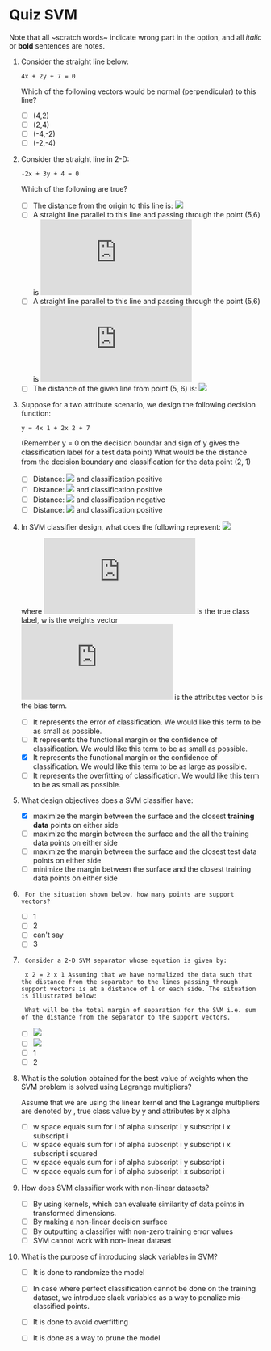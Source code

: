# Quiz SVM

Note that all ~scratch words~ indicate wrong part in the option, and all
_italic_ or __bold__ sentences are notes.

1.  Consider the straight line below:

        4x + 2y + 7 = 0
        
    Which of the following vectors would be normal (perpendicular) to this line?
    
    -   [ ] (4,2)
    -   [ ] (2,4)
    -   [ ] (-4,-2)
    -   [ ] (-2,-4)

2.  Consider the straight line in 2-D:

        -2x + 3y + 4 = 0
    
    Which of the following are true?
    
    -   [ ] The distance from the origin to this line is: ![](http://latex.codecogs.com/svg.latex?\frac{4}{\sqrt{13}})
    -   [ ] A straight line parallel to this line and passing through the point (5,6) is ![](http://latex.codecogs.com/svg.latex?-2x+3y-8=0)
    -   [ ] A straight line parallel to this line and passing through the point (5,6) is ![](http://latex.codecogs.com/svg.latex?-2x+3y+8=0)
    -   [ ] The distance of the given line from point (5, 6) is: ![](http://latex.codecogs.com/svg.latex?\frac{12}{\sqrt{13}})

3.  Suppose for a two attribute scenario, we design the following decision function:

        y = 4x 1 + 2x 2 + 7
    
    (Remember y = 0 on the decision boundar and sign of y gives the classiﬁcation label for a test data point) What would be the distance from the decision boundary and classiﬁcation for the data point (2, 1)

    - [ ] Distance: ![](http://latex.codecogs.com/svg.latex?\frac{17}{\sqrt{20}}) and classification positive
    - [ ] Distance: ![](http://latex.codecogs.com/svg.latex?\frac{17}{\sqrt{10}}) and classification positive
    - [ ] Distance: ![](http://latex.codecogs.com/svg.latex?\frac{17}{\sqrt{20}}) and classification negative
    - [ ] Distance: ![](http://latex.codecogs.com/svg.latex?\frac{17}{4}) and classification positive

4.  In SVM classifier design, what does the following represent: ![](http://latex.codecogs.com/svg.latex?y_i(w^Tx_i+b))

    where ![](http://latex.codecogs.com/svg.latex?y_i) is the true class label, w is the weights vector ![](http://latex.codecogs.com/svg.latex?x_i) is the attributes vector b is the bias term.
    
    -   [ ] It represents the error of classiﬁcation. We would like this term to be as small as possible.
    -   [ ] It represents the functional margin or the confidence of classification. We would like this term to be as small as possible.
    -   [X] It represents the functional margin or the confidence of classification. We would like this term to be as large as possible. 
    -   [ ] It represents the overﬁtting of classification. We would like this term to be as small as possible.

5.  What design objectives does a SVM classifier have:

    -   [X] maximize the margin between the surface and the closest __training data__ points on either side 
    -   [ ] maximize the margin between the surface and the all the training data points on either side
    -   [ ] maximize the margin between the surface and the closest test data points on either side 
    -   [ ] minimize the margin between the surface and the closest training data points on either side

6.      For the situation shown below, how many points are support vectors?

    -   [ ] 1 
    -   [ ] 2
    -   [ ] can't say 
    -   [ ] 3

7.      Consider a 2-D SVM separator whose equation is given by:

        x 2 = 2 x 1 Assuming that we have normalized the data such that the distance from the separator to the lines passing through support vectors is at a distance of 1 on each side. The situation is illustrated below:

        What will be the total margin of separation for the SVM i.e. sum of the distance from the separator to the support vectors.
        
    -   [ ] ![](http://latex.codecogs.com/svg.latex?\frac{2}{\sqrt{5}})
    -   [ ] ![](http://latex.codecogs.com/svg.latex?\frac{1}{\sqrt{5}})
    -   [ ] 1
    -   [ ] 2       

8.  What is the solution obtained for the best value of weights when the SVM problem is solved using Lagrange multipliers?

    Assume that we are using the linear kernel and the Lagrange multipliers are denoted by , true class value by y and attributes by x alpha 
        
    -   [ ] w space equals sum for i of alpha subscript i y subscript i x subscript i 
    -   [ ] w space equals sum for i of alpha subscript i y subscript i x subscript i squared 
    -   [ ] w space equals sum for i of alpha subscript i y subscript i 
    -   [ ] w space equals sum for i of alpha subscript i x subscript i
        
9.  How does SVM classiﬁer work with non-linear datasets?

    -   [ ] By using kernels, which can evaluate similarity of data points in transformed dimensions. 
    -   [ ] By making a non-linear decision surface
    -   [ ] By outputting a classiﬁer with non-zero training error values 
    -   [ ] SVM cannot work with non-linear dataset

10. What is the purpose of introducing slack variables in SVM?

    -   [ ] It is done to randomize the model 
    -   [ ] In case where perfect classification cannot be done on the training dataset, we introduce slack variables as a way to penalize mis-classified points. 
    -   [ ] It is done to avoid overfitting 
    -   [ ] It is done as a way to prune the model






